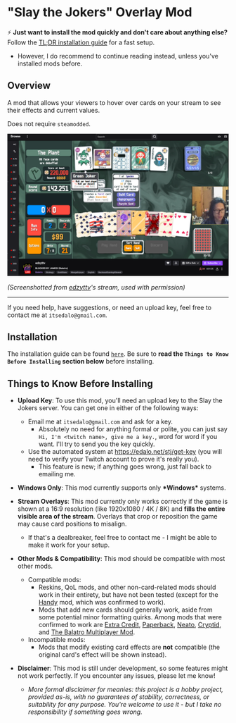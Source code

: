 # "Slay the Jokers" Overlay Mod

⚡ **Just want to install the mod quickly and don't care about anything else?** Follow the [TL;DR installation guide](docs/TLDR-INSTALL.md) for a fast setup.  
- However, I do recommend to continue reading instead, unless you've installed mods before.

## Overview

A mod that allows your viewers to hover over cards on your stream to see their effects and current values.

Does not require `steamodded`.

<img alt="Slay the Jokers Preview Image 1" src="docs/preview1.png" />

*(Screenshotted from [edzyttv](https://www.twitch.tv/edzyttv)'s stream, used with permission)*

---

If you need help, have suggestions, or need an upload key, feel free to contact me at `itsedalo@gmail.com`.

## Installation

The installation guide can be found [`here`](INSTALL.md). Be sure to **read the `Things to Know Before Installing` section below** before installing.

## Things to Know Before Installing

- **Upload Key**: To use this mod, you'll need an upload key to the Slay the Jokers server. You can get one in either of the following ways:
    - Email me at `itsedalo@gmail.com` and ask for a key.
        - Absolutely no need for anything formal or polite, you can just say `Hi, I'm <twitch name>, give me a key.`, word for word if you want. I'll try to send you the key quickly.
    - Use the automated system at https://edalo.net/stj/get-key (you will need to verify your Twitch account to prove it's really you).
        - This feature is new; if anything goes wrong, just fall back to emailing me.

- **Windows Only**: This mod currently supports only **\*Windows\*** systems.

- **Stream Overlays**: This mod currently only works correctly if the game is shown at a 16:9 resolution (like 1920x1080 / 4K / 8K) and **fills the entire visible area of the stream**. Overlays that crop or reposition the game may cause card positions to misalign.
    - If that's a dealbreaker, feel free to contact me - I might be able to make it work for your setup.

- **Other Mods & Compatibility**: This mod should be compatible with most other mods.
    - Compatible mods:
        - Reskins, QoL mods, and other non-card-related mods should work in their entirety, but have not been tested (except for the [Handy](https://github.com/SleepyG11/HandyBalatro) mod, which was confirmed to work).
        -  Mods that add new cards should generally work, aside from some potential minor formatting quirks. Among mods that were confirmed to work are [Extra Credit](https://github.com/GuilloryCraft/ExtraCredit), [Paperback](https://github.com/Balatro-Paperback/paperback), [Neato](https://github.com/neatoqueen/NeatoJokers), [Cryptid](https://github.com/MathIsFun0/Cryptid), and [The Balatro Multiplayer Mod](https://github.com/V-rtualized/BalatroMultiplayer).
    - Incompatible mods:
        - Mods that modify existing card effects are **not** compatible (the original card's effect will be shown instead).


- **Disclaimer**: This mod is still under development, so some features might not work perfectly. If you encounter any issues, please let me know!
    - *More formal disclaimer for meanies: this project is a hobby project, provided as-is, with no guarantees of stability, correctness, or suitability for any purpose. You're welcome to use it - but I take no responsibility if something goes wrong.*
